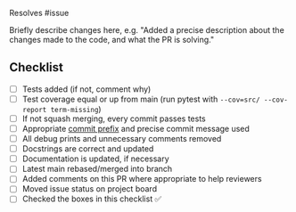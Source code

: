 Resolves #issue

Briefly describe changes here, e.g. "Added a precise description about the
changes made to the code, and what the PR is solving."

## Checklist

- [ ] Tests added (if not, comment why)
- [ ] Test coverage equal or up from main (run pytest with `--cov=src/ --cov-report term-missing`)
- [ ] If not squash merging, every commit passes tests
- [ ] Appropriate [commit prefix](https://upgraded-funicular-eywe4gy.pages.github.io/developing/#commit-prefixes) and precise commit message used
- [ ] All debug prints and unnecessary comments removed
- [ ] Docstrings are correct and updated
- [ ] Documentation is updated, if necessary
- [ ] Latest main rebased/merged into branch
- [ ] Added comments on this PR where appropriate to help reviewers
- [ ] Moved issue status on project board
- [ ] Checked the boxes in this checklist ✅